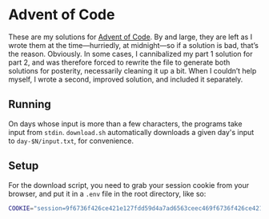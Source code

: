 # Advent of Code
These are my solutions for [Advent of Code](https://adventofcode.com/). By and large, they are left as I wrote them at the time—hurriedly, at midnight—so if a solution is bad, that’s the reason. Obviously. In some cases, I cannibalized my part 1 solution for part 2, and was therefore forced to rewrite the file to generate both solutions for posterity, necessarily cleaning it up a bit. When I couldn’t help myself, I wrote a second, improved solution, and included it separately.

## Running
On days whose input is more than a few characters, the programs take input from `stdin`. `download.sh` automatically downloads a given day's input to `day-$N/input.txt`, for convenience.

## Setup
For the download script, you need to grab your session cookie from your browser, and put it in a `.env` file in the root directory, like so:

```sh
COOKIE="session=9f6736f426ce421e127fdd59d4a7ad6563ceec469f6736f426ce421e127fdd59d4a7ad6563ceec469f6736f426ce421e"
```
